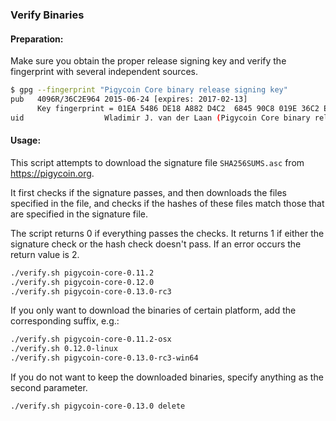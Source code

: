 ### Verify Binaries

#### Preparation:

Make sure you obtain the proper release signing key and verify the fingerprint with several independent sources.

```sh
$ gpg --fingerprint "Pigycoin Core binary release signing key"
pub   4096R/36C2E964 2015-06-24 [expires: 2017-02-13]
      Key fingerprint = 01EA 5486 DE18 A882 D4C2  6845 90C8 019E 36C2 E964
uid                  Wladimir J. van der Laan (Pigycoin Core binary release signing key) <laanwj@gmail.com>
```

#### Usage:

This script attempts to download the signature file `SHA256SUMS.asc` from https://pigycoin.org.

It first checks if the signature passes, and then downloads the files specified in the file, and checks if the hashes of these files match those that are specified in the signature file.

The script returns 0 if everything passes the checks. It returns 1 if either the signature check or the hash check doesn't pass. If an error occurs the return value is 2.


```sh
./verify.sh pigycoin-core-0.11.2
./verify.sh pigycoin-core-0.12.0
./verify.sh pigycoin-core-0.13.0-rc3
```

If you only want to download the binaries of certain platform, add the corresponding suffix, e.g.:

```sh
./verify.sh pigycoin-core-0.11.2-osx
./verify.sh 0.12.0-linux
./verify.sh pigycoin-core-0.13.0-rc3-win64
```

If you do not want to keep the downloaded binaries, specify anything as the second parameter.

```sh
./verify.sh pigycoin-core-0.13.0 delete
```
